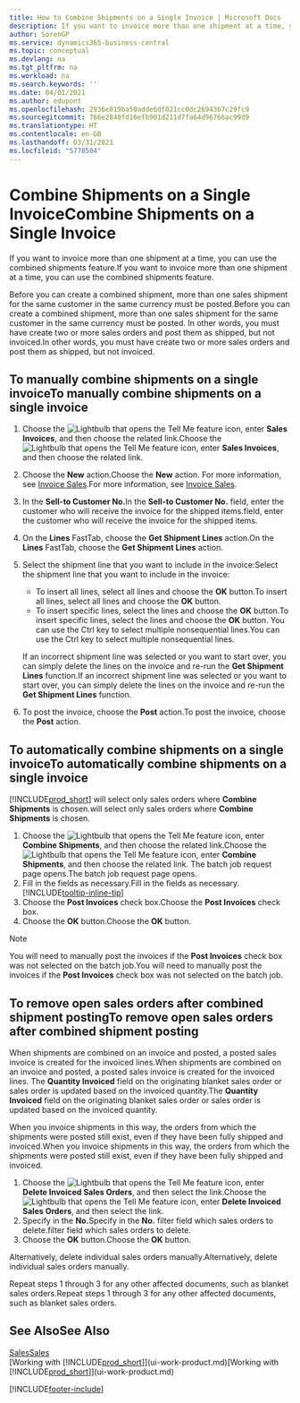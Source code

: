 ```yaml
---
title: How to Combine Shipments on a Single Invoice | Microsoft Docs
description: If you want to invoice more than one shipment at a time, you can use the combined shipments feature.
author: SorenGP
ms.service: dynamics365-business-central
ms.topic: conceptual
ms.devlang: na
ms.tgt_pltfrm: na
ms.workload: na
ms.search.keywords: ''
ms.date: 04/01/2021
ms.author: edupont
ms.openlocfilehash: 2936e819ba50adde6df021cc0dc2694367c29fc9
ms.sourcegitcommit: 766e2840fd16efb901d211d7fa64d96766ac99d9
ms.translationtype: HT
ms.contentlocale: en-GB
ms.lasthandoff: 03/31/2021
ms.locfileid: "5778504"
---
```

# <a name="combine-shipments-on-a-single-invoice"></a><span data-ttu-id="6ae08-103">Combine Shipments on a Single Invoice</span><span class="sxs-lookup"><span data-stu-id="6ae08-103">Combine Shipments on a Single Invoice</span></span>
<span data-ttu-id="6ae08-104">If you want to invoice more than one shipment at a time, you can use the combined shipments feature.</span><span class="sxs-lookup"><span data-stu-id="6ae08-104">If you want to invoice more than one shipment at a time, you can use the combined shipments feature.</span></span>  

<span data-ttu-id="6ae08-105">Before you can create a combined shipment, more than one sales shipment for the same customer in the same currency must be posted.</span><span class="sxs-lookup"><span data-stu-id="6ae08-105">Before you can create a combined shipment, more than one sales shipment for the same customer in the same currency must be posted.</span></span> <span data-ttu-id="6ae08-106">In other words, you must have create two or more sales orders and post them as shipped, but not invoiced.</span><span class="sxs-lookup"><span data-stu-id="6ae08-106">In other words, you must have create two or more sales orders and post them as shipped, but not invoiced.</span></span> 

## <a name="to-manually-combine-shipments-on-a-single-invoice"></a><span data-ttu-id="6ae08-107">To manually combine shipments on a single invoice</span><span class="sxs-lookup"><span data-stu-id="6ae08-107">To manually combine shipments on a single invoice</span></span>  
1. <span data-ttu-id="6ae08-108">Choose the ![Lightbulb that opens the Tell Me feature](media/ui-search/search_small.png "Tell me what you want to do") icon, enter **Sales Invoices**, and then choose the related link.</span><span class="sxs-lookup"><span data-stu-id="6ae08-108">Choose the ![Lightbulb that opens the Tell Me feature](media/ui-search/search_small.png "Tell me what you want to do") icon, enter **Sales Invoices**, and then choose the related link.</span></span>  
2. <span data-ttu-id="6ae08-109">Choose the **New** action.</span><span class="sxs-lookup"><span data-stu-id="6ae08-109">Choose the **New** action.</span></span> <span data-ttu-id="6ae08-110">For more information, see [Invoice Sales](sales-how-invoice-sales.md).</span><span class="sxs-lookup"><span data-stu-id="6ae08-110">For more information, see [Invoice Sales](sales-how-invoice-sales.md).</span></span>
3. <span data-ttu-id="6ae08-111">In the **Sell-to Customer No.**</span><span class="sxs-lookup"><span data-stu-id="6ae08-111">In the **Sell-to Customer No.**</span></span> <span data-ttu-id="6ae08-112">field, enter the customer who will receive the invoice for the shipped items.</span><span class="sxs-lookup"><span data-stu-id="6ae08-112">field, enter the customer who will receive the invoice for the shipped items.</span></span>  
4. <span data-ttu-id="6ae08-113">On the **Lines** FastTab, choose the **Get Shipment Lines** action.</span><span class="sxs-lookup"><span data-stu-id="6ae08-113">On the **Lines** FastTab, choose the **Get Shipment Lines** action.</span></span>  
5. <span data-ttu-id="6ae08-114">Select the shipment line that you want to include in the invoice:</span><span class="sxs-lookup"><span data-stu-id="6ae08-114">Select the shipment line that you want to include in the invoice:</span></span>  

    - <span data-ttu-id="6ae08-115">To insert all lines, select all lines and choose the **OK** button.</span><span class="sxs-lookup"><span data-stu-id="6ae08-115">To insert all lines, select all lines and choose the **OK** button.</span></span>  
    - <span data-ttu-id="6ae08-116">To insert specific lines, select the lines and choose the **OK** button.</span><span class="sxs-lookup"><span data-stu-id="6ae08-116">To insert specific lines, select the lines and choose the **OK** button.</span></span> <span data-ttu-id="6ae08-117">You can use the Ctrl key to select multiple nonsequential lines.</span><span class="sxs-lookup"><span data-stu-id="6ae08-117">You can use the Ctrl key to select multiple nonsequential lines.</span></span>  

    <span data-ttu-id="6ae08-118">If an incorrect shipment line was selected or you want to start over, you can simply delete the lines on the invoice and re-run the **Get Shipment Lines** function.</span><span class="sxs-lookup"><span data-stu-id="6ae08-118">If an incorrect shipment line was selected or you want to start over, you can simply delete the lines on the invoice and re-run the **Get Shipment Lines** function.</span></span>  
7. <span data-ttu-id="6ae08-119">To post the invoice, choose the **Post** action.</span><span class="sxs-lookup"><span data-stu-id="6ae08-119">To post the invoice, choose the **Post** action.</span></span>  

## <a name="to-automatically-combine-shipments-on-a-single-invoice"></a><span data-ttu-id="6ae08-120">To automatically combine shipments on a single invoice</span><span class="sxs-lookup"><span data-stu-id="6ae08-120">To automatically combine shipments on a single invoice</span></span>  
[!INCLUDE[prod_short](includes/prod_short.md)] <span data-ttu-id="6ae08-121">will select only sales orders where **Combine Shipments** is chosen.</span><span class="sxs-lookup"><span data-stu-id="6ae08-121">will select only sales orders where **Combine Shipments** is chosen.</span></span> 

1. <span data-ttu-id="6ae08-122">Choose the ![Lightbulb that opens the Tell Me feature](media/ui-search/search_small.png "Tell me what you want to do") icon, enter **Combine Shipments**, and then choose the related link.</span><span class="sxs-lookup"><span data-stu-id="6ae08-122">Choose the ![Lightbulb that opens the Tell Me feature](media/ui-search/search_small.png "Tell me what you want to do") icon, enter **Combine Shipments**, and then choose the related link.</span></span> <span data-ttu-id="6ae08-123">The batch job request page opens.</span><span class="sxs-lookup"><span data-stu-id="6ae08-123">The batch job request page opens.</span></span>  
2. <span data-ttu-id="6ae08-124">Fill in the fields as necessary.</span><span class="sxs-lookup"><span data-stu-id="6ae08-124">Fill in the fields as necessary.</span></span> [!INCLUDE[tooltip-inline-tip](includes/tooltip-inline-tip_md.md)]
3. <span data-ttu-id="6ae08-125">Choose the **Post Invoices** check box.</span><span class="sxs-lookup"><span data-stu-id="6ae08-125">Choose the **Post Invoices** check box.</span></span>  
4. <span data-ttu-id="6ae08-126">Choose the **OK** button.</span><span class="sxs-lookup"><span data-stu-id="6ae08-126">Choose the **OK** button.</span></span>  

> [!NOTE]  
>  <span data-ttu-id="6ae08-127">You will need to manually post the invoices if the **Post Invoices** check box was not selected on the batch job.</span><span class="sxs-lookup"><span data-stu-id="6ae08-127">You will need to manually post the invoices if the **Post Invoices** check box was not selected on the batch job.</span></span>  

## <a name="to-remove-open-sales-orders-after-combined-shipment-posting"></a><span data-ttu-id="6ae08-128">To remove open sales orders after combined shipment posting</span><span class="sxs-lookup"><span data-stu-id="6ae08-128">To remove open sales orders after combined shipment posting</span></span> 
<span data-ttu-id="6ae08-129">When shipments are combined on an invoice and posted, a posted sales invoice is created for the invoiced lines.</span><span class="sxs-lookup"><span data-stu-id="6ae08-129">When shipments are combined on an invoice and posted, a posted sales invoice is created for the invoiced lines.</span></span> <span data-ttu-id="6ae08-130">The **Quantity Invoiced** field on the originating blanket sales order or sales order is updated based on the invoiced quantity.</span><span class="sxs-lookup"><span data-stu-id="6ae08-130">The **Quantity Invoiced** field on the originating blanket sales order or sales order is updated based on the invoiced quantity.</span></span>  

<span data-ttu-id="6ae08-131">When you invoice shipments in this way, the orders from which the shipments were posted still exist, even if they have been fully shipped and invoiced.</span><span class="sxs-lookup"><span data-stu-id="6ae08-131">When you invoice shipments in this way, the orders from which the shipments were posted still exist, even if they have been fully shipped and invoiced.</span></span>   

1. <span data-ttu-id="6ae08-132">Choose the ![Lightbulb that opens the Tell Me feature](media/ui-search/search_small.png "Tell me what you want to do") icon, enter **Delete Invoiced Sales Orders**, and then select the link.</span><span class="sxs-lookup"><span data-stu-id="6ae08-132">Choose the ![Lightbulb that opens the Tell Me feature](media/ui-search/search_small.png "Tell me what you want to do") icon, enter **Delete Invoiced Sales Orders**, and then select the link.</span></span>  
2. <span data-ttu-id="6ae08-133">Specify in the **No.**</span><span class="sxs-lookup"><span data-stu-id="6ae08-133">Specify in the **No.**</span></span> <span data-ttu-id="6ae08-134">filter field which sales orders to delete.</span><span class="sxs-lookup"><span data-stu-id="6ae08-134">filter field which sales orders to delete.</span></span>  
3. <span data-ttu-id="6ae08-135">Choose the **OK** button.</span><span class="sxs-lookup"><span data-stu-id="6ae08-135">Choose the **OK** button.</span></span>  

<span data-ttu-id="6ae08-136">Alternatively, delete individual sales orders manually.</span><span class="sxs-lookup"><span data-stu-id="6ae08-136">Alternatively, delete individual sales orders manually.</span></span>  

<span data-ttu-id="6ae08-137">Repeat steps 1 through 3 for any other affected documents, such as blanket sales orders.</span><span class="sxs-lookup"><span data-stu-id="6ae08-137">Repeat steps 1 through 3 for any other affected documents, such as blanket sales orders.</span></span>

## <a name="see-also"></a><span data-ttu-id="6ae08-138">See Also</span><span class="sxs-lookup"><span data-stu-id="6ae08-138">See Also</span></span>  
[<span data-ttu-id="6ae08-139">Sales</span><span class="sxs-lookup"><span data-stu-id="6ae08-139">Sales</span></span>](sales-manage-sales.md)  
<span data-ttu-id="6ae08-140">[Working with [!INCLUDE[prod_short](includes/prod_short.md)]](ui-work-product.md)</span><span class="sxs-lookup"><span data-stu-id="6ae08-140">[Working with [!INCLUDE[prod_short](includes/prod_short.md)]](ui-work-product.md)</span></span>


[!INCLUDE[footer-include](includes/footer-banner.md)]